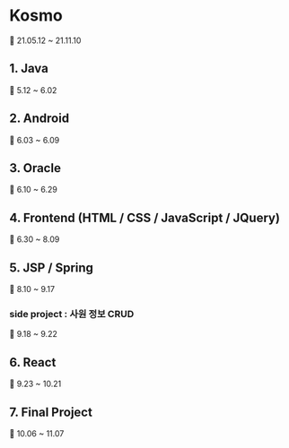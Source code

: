 # Kosmo
:calendar: 21.05.12 ~ 21.11.10  

## 1. Java
:calendar: 5.12 ~ 6.02

## 2. Android
:calendar: 6.03 ~ 6.09

## 3. Oracle
:calendar: 6.10 ~ 6.29

## 4. Frontend (HTML / CSS / JavaScript / JQuery)
:calendar: 6.30 ~ 8.09

## 5. JSP / Spring
:calendar: 8.10 ~ 9.17

### side project : 사원 정보 CRUD
:calendar: 9.18 ~ 9.22

## 6. React
:calendar: 9.23 ~ 10.21

## 7. Final Project
:calendar: 10.06 ~ 11.07


